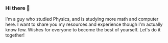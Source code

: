 ### Hi there 👋
 I'm a guy who studied Physics, and is studying more math and computer here. I want to share you my resources and experience though I'm actually know few. Wishes for everyone to become the best of yourself. Let's do it together!

<!--
**StemJiang/StemJiang** is a ✨ _special_ ✨ repository because its `README.md` (this file) appears on your GitHub profile.

Here are some ideas to get you started:

- 🔭 I’m currently working on ...
- 🌱 I’m currently learning ...
- 👯 I’m looking to collaborate on ...
- 🤔 I’m looking for help with ...
- 💬 Ask me about ...
- 📫 How to reach me: ...
- 😄 Pronouns: ...
- ⚡ Fun fact: ...
-->
